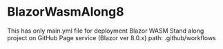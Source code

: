 # BlazorWasmAlong8
This has only main.yml file for deployment Blazor WASM Stand along project on GitHub Page service (Blazor ver 8.0.x)
path: .github/workflows

